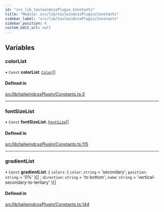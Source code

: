 ```yaml
---
id: "src_lib_tailwindcssPlugin_Constants"
title: "Module: src/lib/tailwindcssPlugin/Constants"
sidebar_label: "src/lib/tailwindcssPlugin/Constants"
sidebar_position: 0
custom_edit_url: null
---
```


## Variables

### colorList

• `Const` **colorList**: [`Color`](src_types_TailwindcssPlugin.md#color)[]

#### Defined in

[src/lib/tailwindcssPlugin/Constants.ts:3](https://github.com/pantheon-systems/decoupled-kit-js/blob/fe58c2b6/packages/wordpress-kit/src/lib/tailwindcssPlugin/Constants.ts#L3)

---

### fontSizeList

• `Const` **fontSizeList**: [`FontSize`](src_types_TailwindcssPlugin.md#fontsize)[]

#### Defined in

[src/lib/tailwindcssPlugin/Constants.ts:115](https://github.com/pantheon-systems/decoupled-kit-js/blob/fe58c2b6/packages/wordpress-kit/src/lib/tailwindcssPlugin/Constants.ts#L115)

---

### gradientList

• `Const` **gradientList**: { `colors`: { `color`: `string` = 'secondary'; `position`: `string` = '0%' }[] ; `direction`: `string` = 'to bottom'; `name`: `string` = 'vertical-secondary-to-tertiary' }[]

#### Defined in

[src/lib/tailwindcssPlugin/Constants.ts:144](https://github.com/pantheon-systems/decoupled-kit-js/blob/fe58c2b6/packages/wordpress-kit/src/lib/tailwindcssPlugin/Constants.ts#L144)
